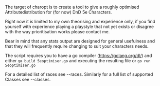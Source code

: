 The target of charopt is to create a tool to give a roughly optimised Attributedistribution for (for now) DnD 5e Characters.

Right now it is limited to my own theorising and experience only, if you find yourself with experience playing a playstyle that not yet exists or disagree with the way prioritisation works please contact me.

Bear in mind that any stats output are designed for general usefulness and that they will frequently require changing to suit your characters needs.

The script requires you to have a go compiler (https://golang.org/dl/) and either `go build 5eoptimiser.go` and executing the resulting file or `go run 5eoptimiser.go`

For a detailed list of races see --races. Similarly for a full list of supported Classes see --classes.
